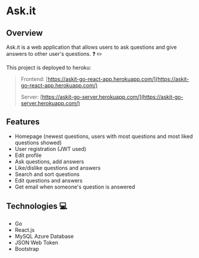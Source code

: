 # Ask.it 

## Overview
Ask.it is a web application that allows users to ask questions and give answers to other user's questions. :question: :pencil2:

This project is deployed to heroku: 
> Frontend: [https://askit-go-react-app.herokuapp.com/](https://askit-go-react-app.herokuapp.com/)
> 
> Server: [https://askit-go-server.herokuapp.com/](https://askit-go-server.herokuapp.com/)

## Features
* Homepage (newest questions, users with most questions and most liked questions showed)
* User registration (JWT used)
* Edit profile
* Ask questions, add answers
* Like/dislike questions and answers
* Search and sort questions
* Edit questions and answers
* Get email when someone's question is answered

## Technologies :computer:
* Go
* React.js
* MySQL Azure Database
* JSON Web Token
* Bootstrap
